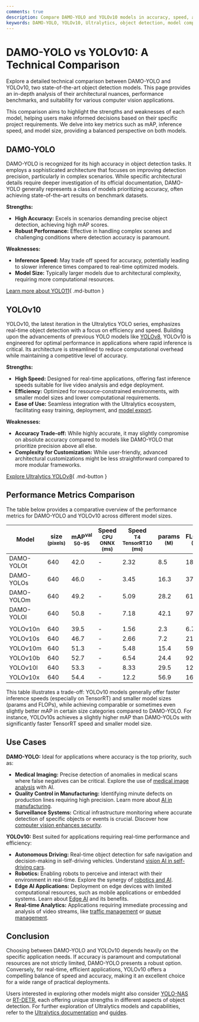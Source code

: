 ```yaml
---
comments: true
description: Compare DAMO-YOLO and YOLOv10 models in accuracy, speed, and efficiency. Discover their strengths, weaknesses, and use cases in object detection.
keywords: DAMO-YOLO, YOLOv10, Ultralytics, object detection, model comparison, AI benchmarks, deep learning, computer vision, mAP, inference speed
---
```


# DAMO-YOLO vs YOLOv10: A Technical Comparison

Explore a detailed technical comparison between DAMO-YOLO and YOLOv10, two state-of-the-art object detection models. This page provides an in-depth analysis of their architectural nuances, performance benchmarks, and suitability for various computer vision applications.

<script async src="https://cdn.jsdelivr.net/npm/chart.js@3.9.1/dist/chart.min.js"></script>
<script defer src="../../javascript/benchmark.js"></script>

<canvas id="modelComparisonChart" width="1024" height="400" active-models='["DAMO-YOLO", "YOLOv10"]'></canvas>

This comparison aims to highlight the strengths and weaknesses of each model, helping users make informed decisions based on their specific project requirements. We delve into key metrics such as mAP, inference speed, and model size, providing a balanced perspective on both models.

## DAMO-YOLO

DAMO-YOLO is recognized for its high accuracy in object detection tasks. It employs a sophisticated architecture that focuses on improving detection precision, particularly in complex scenarios. While specific architectural details require deeper investigation of its official documentation, DAMO-YOLO generally represents a class of models prioritizing accuracy, often achieving state-of-the-art results on benchmark datasets.

**Strengths:**

- **High Accuracy:** Excels in scenarios demanding precise object detection, achieving high mAP scores.
- **Robust Performance:** Effective in handling complex scenes and challenging conditions where detection accuracy is paramount.

**Weaknesses:**

- **Inference Speed:** May trade off speed for accuracy, potentially leading to slower inference times compared to real-time optimized models.
- **Model Size:** Typically larger models due to architectural complexity, requiring more computational resources.

[Learn more about YOLO11](https://docs.ultralytics.com/models/yolo11/){ .md-button }

## YOLOv10

YOLOv10, the latest iteration in the Ultralytics YOLO series, emphasizes real-time object detection with a focus on efficiency and speed. Building upon the advancements of previous YOLO models like [YOLOv8](https://docs.ultralytics.com/models/yolov8/), YOLOv10 is engineered for optimal performance in applications where rapid inference is critical. Its architecture is streamlined to reduce computational overhead while maintaining a competitive level of accuracy.

**Strengths:**

- **High Speed:** Designed for real-time applications, offering fast inference speeds suitable for live video analysis and edge deployment.
- **Efficiency:** Optimized for resource-constrained environments, with smaller model sizes and lower computational requirements.
- **Ease of Use:** Seamless integration with the Ultralytics ecosystem, facilitating easy training, deployment, and [model export](https://docs.ultralytics.com/modes/export/).

**Weaknesses:**

- **Accuracy Trade-off:** While highly accurate, it may slightly compromise on absolute accuracy compared to models like DAMO-YOLO that prioritize precision above all else.
- **Complexity for Customization:** While user-friendly, advanced architectural customizations might be less straightforward compared to more modular frameworks.

[Explore Ultralytics YOLOv8](https://www.ultralytics.com/yolo){ .md-button }

## Performance Metrics Comparison

The table below provides a comparative overview of the performance metrics for DAMO-YOLO and YOLOv10 across different model sizes.

| Model      | size<br><sup>(pixels) | mAP<sup>val<br>50-95 | Speed<br><sup>CPU ONNX<br>(ms) | Speed<br><sup>T4 TensorRT10<br>(ms) | params<br><sup>(M) | FLOPs<br><sup>(B) |
| ---------- | --------------------- | -------------------- | ------------------------------ | ----------------------------------- | ------------------ | ----------------- |
| DAMO-YOLOt | 640                   | 42.0                 | -                              | 2.32                                | 8.5                | 18.1              |
| DAMO-YOLOs | 640                   | 46.0                 | -                              | 3.45                                | 16.3               | 37.8              |
| DAMO-YOLOm | 640                   | 49.2                 | -                              | 5.09                                | 28.2               | 61.8              |
| DAMO-YOLOl | 640                   | 50.8                 | -                              | 7.18                                | 42.1               | 97.3              |
|            |                       |                      |                                |                                     |                    |                   |
| YOLOv10n   | 640                   | 39.5                 | -                              | 1.56                                | 2.3                | 6.7               |
| YOLOv10s   | 640                   | 46.7                 | -                              | 2.66                                | 7.2                | 21.6              |
| YOLOv10m   | 640                   | 51.3                 | -                              | 5.48                                | 15.4               | 59.1              |
| YOLOv10b   | 640                   | 52.7                 | -                              | 6.54                                | 24.4               | 92.0              |
| YOLOv10l   | 640                   | 53.3                 | -                              | 8.33                                | 29.5               | 120.3             |
| YOLOv10x   | 640                   | 54.4                 | -                              | 12.2                                | 56.9               | 160.4             |

This table illustrates a trade-off: YOLOv10 models generally offer faster inference speeds (especially on TensorRT) and smaller model sizes (params and FLOPs), while achieving comparable or sometimes even slightly better mAP in certain size categories compared to DAMO-YOLO. For instance, YOLOv10s achieves a slightly higher mAP than DAMO-YOLOs with significantly faster TensorRT speed and smaller model size.

## Use Cases

**DAMO-YOLO:** Ideal for applications where accuracy is the top priority, such as:

- **Medical Imaging:** Precise detection of anomalies in medical scans where false negatives can be critical. Explore the use of [medical image analysis](https://www.ultralytics.com/glossary/medical-image-analysis) with AI.
- **Quality Control in Manufacturing:** Identifying minute defects on production lines requiring high precision. Learn more about [AI in manufacturing](https://www.ultralytics.com/solutions/ai-in-manufacturing).
- **Surveillance Systems:** Critical infrastructure monitoring where accurate detection of specific objects or events is crucial. Discover how [computer vision enhances security](https://www.ultralytics.com/blog/computer-vision-for-theft-prevention-enhancing-security).

**YOLOv10:** Best suited for applications requiring real-time performance and efficiency:

- **Autonomous Driving:** Real-time object detection for safe navigation and decision-making in self-driving vehicles. Understand [vision AI in self-driving cars](https://www.ultralytics.com/solutions/ai-in-self-driving).
- **Robotics:** Enabling robots to perceive and interact with their environment in real-time. Explore the synergy of [robotics and AI](https://www.ultralytics.com/glossary/robotics).
- **Edge AI Applications:** Deployment on edge devices with limited computational resources, such as mobile applications or embedded systems. Learn about [Edge AI](https://www.ultralytics.com/glossary/edge-ai) and its benefits.
- **Real-time Analytics:** Applications requiring immediate processing and analysis of video streams, like [traffic management](https://www.ultralytics.com/blog/optimizingtraffic-management-with-ultralytics-yolo11) or [queue management](https://docs.ultralytics.com/guides/queue-management/).

## Conclusion

Choosing between DAMO-YOLO and YOLOv10 depends heavily on the specific application needs. If accuracy is paramount and computational resources are not strictly limited, DAMO-YOLO presents a robust option. Conversely, for real-time, efficient applications, YOLOv10 offers a compelling balance of speed and accuracy, making it an excellent choice for a wide range of practical deployments.

Users interested in exploring other models might also consider [YOLO-NAS](https://docs.ultralytics.com/models/yolo-nas/) or [RT-DETR](https://docs.ultralytics.com/models/rtdetr/), each offering unique strengths in different aspects of object detection. For further exploration of Ultralytics models and capabilities, refer to the [Ultralytics documentation](https://docs.ultralytics.com/models/) and [guides](https://docs.ultralytics.com/guides/).